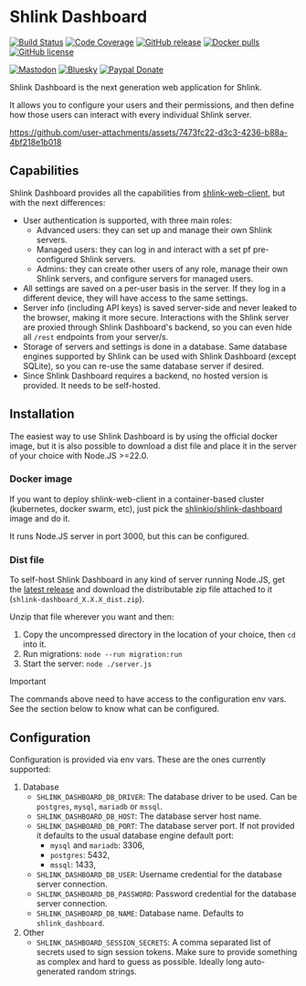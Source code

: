 # Shlink Dashboard

[![Build Status](https://img.shields.io/github/actions/workflow/status/shlinkio/shlink-dashboard/ci.yml?branch=develop&logo=github&style=flat-square)](https://github.com/shlinkio/shlink-dashboard/actions/workflows/ci.yml?query=workflow%3A%22Continuous+integration%22)
[![Code Coverage](https://img.shields.io/codecov/c/gh/shlinkio/shlink-dashboard/develop?style=flat-square)](https://app.codecov.io/gh/shlinkio/shlink-dashboard)
[![GitHub release](https://img.shields.io/github/release/shlinkio/shlink-dashboard.svg?style=flat-square)](https://github.com/shlinkio/shlink-dashboard/releases/latest)
[![Docker pulls](https://img.shields.io/docker/pulls/shlinkio/shlink-dashboard.svg?logo=docker&style=flat-square)](https://hub.docker.com/r/shlinkio/shlink-dashboard/)
[![GitHub license](https://img.shields.io/github/license/shlinkio/shlink-dashboard.svg?style=flat-square)](https://github.com/shlinkio/shlink-dashboard/blob/main/LICENSE)

[![Mastodon](https://img.shields.io/mastodon/follow/109329425426175098?color=%236364ff&domain=https%3A%2F%2Ffosstodon.org&label=follow&logo=mastodon&logoColor=white&style=flat-square)](https://fosstodon.org/@shlinkio)
[![Bluesky](https://img.shields.io/badge/follow-shlinkio-0285FF.svg?style=flat-square&logo=bluesky&logoColor=white)](https://bsky.app/profile/shlink.io)
[![Paypal Donate](https://img.shields.io/badge/Donate-paypal-blue.svg?style=flat-square&logo=paypal&colorA=cccccc)](https://slnk.to/donate)

Shlink Dashboard is the next generation web application for Shlink.

It allows you to configure your users and their permissions, and then define how those users can interact with every individual Shlink server.

https://github.com/user-attachments/assets/7473fc22-d3c3-4236-b88a-4bf218e1b018

## Capabilities

Shlink Dashboard provides all the capabilities from [shlink-web-client](https://github.com/shlinkio/shlink-web-client?tab=readme-ov-file#shlink-web-client), but with the next differences:

- User authentication is supported, with three main roles:
  - Advanced users: they can set up and manage their own Shlink servers.
  - Managed users: they can log in and interact with a set pf pre-configured Shlink servers.
  - Admins: they can create other users of any role, manage their own Shlink servers, and configure servers for managed users.
- All settings are saved on a per-user basis in the server. If they log in a different device, they will have access to the same settings.
- Server info (including API keys) is saved server-side and never leaked to the browser, making it more secure. Interactions with the Shlink server are proxied through Shlink Dashboard's backend, so you can even hide all `/rest` endpoints from your server/s.
- Storage of servers and settings is done in a database. Same database engines supported by Shlink can be used with Shlink Dashboard (except SQLite), so you can re-use the same database server if desired.
- Since Shlink Dashboard requires a backend, no hosted version is provided. It needs to be self-hosted.

## Installation

The easiest way to use Shlink Dashboard is by using the official docker image, but it is also possible to download a dist file and place it in the server of your choice with Node.JS >=22.0.

### Docker image

If you want to deploy shlink-web-client in a container-based cluster (kubernetes, docker swarm, etc), just pick the [shlinkio/shlink-dashboard](https://hub.docker.com/r/shlinkio/shlink-dashboard/) image and do it.

It runs Node.JS server in port 3000, but this can be configured.

### Dist file

To self-host Shlink Dashboard in any kind of server running Node.JS, get the [latest release](https://github.com/shlinkio/shlink-dashboard/releases/latest) and download the distributable zip file attached to it (`shlink-dashboard_X.X.X_dist.zip`).

Unzip that file wherever you want and then:

1. Copy the uncompressed directory in the location of your choice, then `cd` into it.
2. Run migrations: `node --run migration:run`
3. Start the server: `node ./server.js`

> [!IMPORTANT]
> The commands above need to have access to the configuration env vars. See the section below to know what can be configured.

## Configuration

Configuration is provided via env vars. These are the ones currently supported:

1. Database
    - `SHLINK_DASHBOARD_DB_DRIVER`: The database driver to be used. Can be `postgres`, `mysql`, `mariadb` or `mssql`.
    - `SHLINK_DASHBOARD_DB_HOST`: The database server host name.
    - `SHLINK_DASHBOARD_DB_PORT`: The database server port. If not provided it defaults to the usual database engine default port:
        - `mysql` and `mariadb`: 3306,
        - `postgres`: 5432,
        - `mssql`: 1433,
    - `SHLINK_DASHBOARD_DB_USER`: Username credential for the database server connection.
    - `SHLINK_DASHBOARD_DB_PASSWORD`: Password credential for the database server connection.
    - `SHLINK_DASHBOARD_DB_NAME`: Database name. Defaults to `shlink_dashboard`.
2. Other
    - `SHLINK_DASHBOARD_SESSION_SECRETS`: A comma separated list of secrets used to sign session tokens. Make sure to provide something as complex and hard to guess as possible. Ideally long auto-generated random strings.

